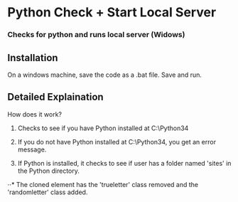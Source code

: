 # Python Check + Start Local Server

### Checks for python and runs local server (Widows)

Installation
------------
On a windows machine, save the code as a .bat file. Save and run.


Detailed Explaination
-----------
How does it work? 

1. Checks to see if you have Python installed at C:\Python34

2. If you do not have Python installed at C:\Python34, you get an error message.

2. If Python is installed, it checks to see if user has a folder named 'sites' in the Python directory.

⋅⋅* The cloned element has the 'trueletter' class removed and the 'randomletter' class added.
